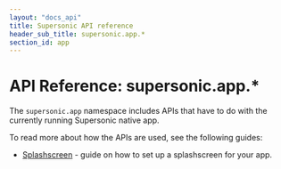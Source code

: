 ```yaml
---
layout: "docs_api"
title: Supersonic API reference
header_sub_title: supersonic.app.*
section_id: app
---
```


# API Reference: supersonic.app.*

The `supersonic.app` namespace includes APIs that have to do with the currently running Supersonic native app.

To read more about how the APIs are used, see the following guides:

 - [Splashscreen](/supersonic/guides/ui/app/splashscreen/) - guide on how to set up a  splashscreen for your app.
